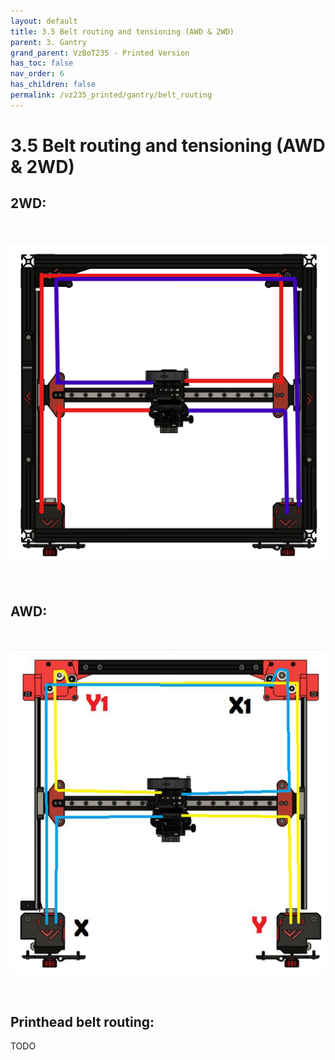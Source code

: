 ```yaml
---
layout: default
title: 3.5 Belt routing and tensioning (AWD & 2WD)
parent: 3. Gantry
grand_parent: VzBoT235 - Printed Version
has_toc: false
nav_order: 6
has_children: false
permalink: /vz235_printed/gantry/belt_routing
---
```


# 3.5 Belt routing and tensioning (AWD & 2WD)

## 2WD:
<br>

![Belt routing 2WD](../../assets/images/manual/vz235_printed/gantry/belt_2wd.png)

<br>

## AWD:
<br>

![Belt routing AWD](../../assets/images/manual/vz235_printed/gantry/belt_awd.png)

<br>

## Printhead belt routing:

TODO